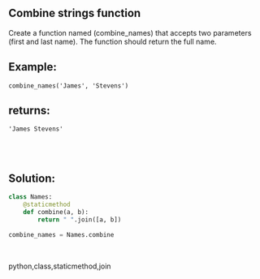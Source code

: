 ## Combine strings function

Create a function named (combine_names) that accepts two parameters (first and last name). The function should return the full name.

## Example:

```
combine_names('James', 'Stevens')
```

## returns:

```
'James Stevens'
```

<br><br>

## Solution:
```py
class Names:
    @staticmethod
    def combine(a, b):
        return " ".join([a, b])
        
combine_names = Names.combine
```


<br>

<tag>python,class,staticmethod,join<tag>